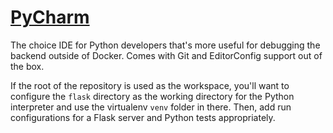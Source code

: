 # [PyCharm](https://www.jetbrains.com/pycharm/)

The choice IDE for Python developers that's more useful for debugging the backend outside of Docker.
Comes with Git and EditorConfig support out of the box.

If the root of the repository is used as the workspace, you'll want to configure the `flask`
directory as the working directory for the Python interpreter and use the virtualenv `venv` folder
in there. Then, add run configurations for a Flask server and Python tests appropriately.
